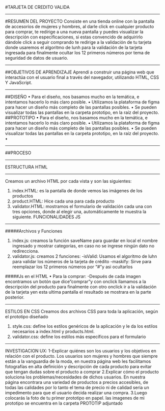 #TARJETA DE CREDITO VALIDA
________________________________________
#RESUMEN DEL PROYECTO
Consiste en una tienda online con la pantalla de accesorios de mujeres y hombres, al darle click en cualquier producto para comprar, te redirige a una nueva pantalla y puedes visualizar la descripción con especificaciones, si estas convencido de adquirirlo dándole click a seguir comprando te redirige a la validación de tu tarjeta donde usaremos el algoritmo de lunh para la validación de la tarjeta ingresada para finalmente ocultar los 12 primeros números por tema de seguridad de datos de usuario.
________________________________________
##OBJETIVOS DE APRENDIZAJE
Aprendí a construir una página web que interactúa con el usuario final a través del navegador, utilizando HTML, CSS Y JavaScript.

________________________________________
##DISEÑO
•	Para el diseño, nos basamos mucho en la temática, e intentamos hacerlo lo más claro posible.
•	Utilizamos la plataforma de figma para hacer un diseño más completo de las pantallas posibles.
•	Se pueden visualizar todas las pantallas en la carpeta prototipo, en la raíz del proyecto.
##PROTOTIPO
•	Para el diseño, nos basamos mucho en la temática, e intentamos hacerlo lo más claro posible.
•	Utilizamos la plataforma de figma para hacer un diseño más completo de las pantallas posibles.
•	Se pueden visualizar todas las pantallas en la carpeta prototipo, en la raíz del proyecto.
•	
________________________________________
##PROCESO
________________________________________
ESTRUCTURA HTML
________________________________________
Creamos un archivo HTML por cada vista y son las siguientes:
1. index.HTML: es la pantalla de donde vemos las imágenes de los productos
2. product.HTML: Hice cada una para cada producto
3. validator.HTML: mostramos el formulario de validación
cada una con tres opciones, donde al elegir una, automáticamente te muestra la siguiente.
FUNCIONALIDADES JS
________________________________________
#####Archivos y Funciones
1. index.js: creamos la función saveName para guardar en local el nombre ingresado y mostrar categorías, en caso no se ingrese ningún dato no redirecciona.
2. validator.js: creamos 2 funciones:
-isValid: Usamos el algoritmo de luhn para validar los números de la tarjeta de crédito
-maskify: Sirve para reemplazar los 12 primeros números por “#”y asi ocultarlos

#####Js en el HTML
•	Para la comprar:
-Después de cada imagen encontramos un botón que dice”comprar”y con onclick llamamos a la descripción del producto para finalmente con otro onclick ir a la validación de la tarjeta yen esta ultima pantalla el resultado se mostrara en la parte posterior.
________________________________________
ESTILOS EN CSS
Creamos dos archivos CSS para toda la aplicación, según el prototipo diseñado
1. style.css: define los estilos genéricos de la aplicación y le da los estilos necesarios a index.html y products.html.
2. validator.css: define los estilos más específicos para el formulario
________________________________________
INVESTIGACION  UX:
1-Explicar quiénes son los usuarios y los objetivos en relación con el producto.
Los usuarios son mujeres y hombres que siempre están a la vanguardia de la moda, en nuestra página web les facilitamos fotografías en alta definición y descripción de cada producto para evitar que tengan dudas sobre el producto a comprar
2.Explicar cómo el producto soluciona los problemas/necesidades de dichos usuarios.
En nuestra página encontrara una variedad de productos a precios accesibles, de todas las calidades por lo tanto el tema de precio ni de calidad seria un impedimento para que el usuario decida realizar una compra.
3.Luego colocarás la foto de tu primer prototipo en papel.
las imagenes de mi prototipo se encuentra en la carpeta PROTOTIP adjuntado


